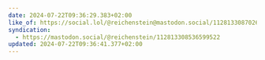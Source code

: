 ```yaml
---
date: 2024-07-22T09:36:29.383+02:00
like_of: https://social.lol/@reichenstein@mastodon.social/112813308702619973
syndication:
  - https://mastodon.social/@reichenstein/112813308536599522
updated: 2024-07-22T09:36:41.377+02:00
---
```

